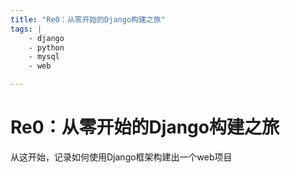 ```yaml
---
title: "Re0：从零开始的Django构建之旅"
tags: |
	- django
	- python
	- mysql
	- web

---
```

# Re0：从零开始的Django构建之旅

从这开始，记录如何使用Django框架构建出一个web项目


